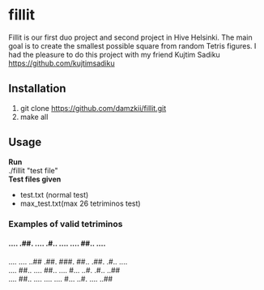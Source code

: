 # fillit
Fillit is our first duo project and second project in Hive Helsinki. The main goal is to create the smallest possible square from random Tetris figures.
I had the pleasure to do this project with my friend Kujtim Sadiku https://github.com/kujtimsadiku  
## Installation  
1. git clone https://github.com/damzkii/fillit.git  
2. make all  
## Usage  
**Run**  
./fillit "test file"  
**Test files given**
- test.txt (normal test)  
- max_test.txt(max 26 tetriminos test)  

### Examples of valid tetriminos  

####      ....      .##.      ....      .#..      ....      ....      ##..      ....  
....      ....      ..##      .##.      ###.      ##..      .##.      .#..      ....  
....      ##..      ....      ##..      ....      #...      ..#.      .#..      ..##  
....      ##..      ....      ....      ....      #...      ..#.      ....      ..##  
